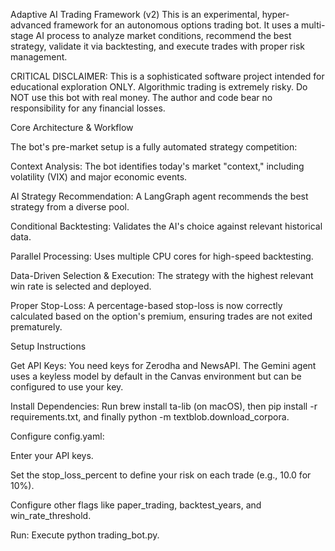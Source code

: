Adaptive AI Trading Framework (v2)
This is an experimental, hyper-advanced framework for an autonomous options trading bot. It uses a multi-stage AI process to analyze market conditions, recommend the best strategy, validate it via backtesting, and execute trades with proper risk management.

CRITICAL DISCLAIMER: This is a sophisticated software project intended for educational exploration ONLY. Algorithmic trading is extremely risky. Do NOT use this bot with real money. The author and code bear no responsibility for any financial losses.

Core Architecture & Workflow

The bot's pre-market setup is a fully automated strategy competition:

Context Analysis: The bot identifies today's market "context," including volatility (VIX) and major economic events.

AI Strategy Recommendation: A LangGraph agent recommends the best strategy from a diverse pool.

Conditional Backtesting: Validates the AI's choice against relevant historical data.

Parallel Processing: Uses multiple CPU cores for high-speed backtesting.

Data-Driven Selection & Execution: The strategy with the highest relevant win rate is selected and deployed.

Proper Stop-Loss: A percentage-based stop-loss is now correctly calculated based on the option's premium, ensuring trades are not exited prematurely.

Setup Instructions

Get API Keys: You need keys for Zerodha and NewsAPI. The Gemini agent uses a keyless model by default in the Canvas environment but can be configured to use your key.

Install Dependencies: Run brew install ta-lib (on macOS), then pip install -r requirements.txt, and finally python -m textblob.download_corpora.

Configure config.yaml:

Enter your API keys.

Set the stop_loss_percent to define your risk on each trade (e.g., 10.0 for 10%).

Configure other flags like paper_trading, backtest_years, and win_rate_threshold.

Run: Execute python trading_bot.py.

